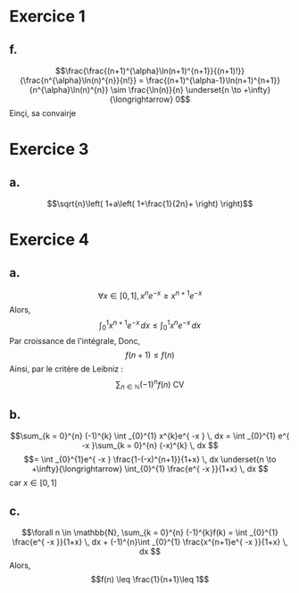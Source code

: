 # Exercice 1
## f.
$$\frac{\frac{(n+1)^{\alpha}\ln(n+1)^{n+1}}{(n+1)!}}{\frac{n^{\alpha}\ln(n)^{n}}{n!}} = \frac{(n+1)^{\alpha-1}\ln(n+1)^{n+1}}{n^{\alpha}\ln(n)^{n}} \sim \frac{\ln(n)}{n} \underset{n \to +\infty}{\longrightarrow} 0$$
Einçi, sa convairje



# Exercice 3
## a.
$$\sqrt{n}\left( 1+a\left( 1+\frac{1}{2n}+  \right) \right)$$

# Exercice 4
## a.
$$\forall x \in [0, 1], x^{n}e^{ -x } \geq x^{n+1}e^{ -x }$$
Alors, 
$$\int _{0}^{1} x^{n+1}e^{ -x } \, dx \leq \int _{0}^{1}x^{n}e^{ -x } \, dx $$
Par croissance de l'intégrale, 
Donc,
$$f(n+1) \leq f(n)$$
Ainsi, par le critère de Leibniz : 
$$\sum_{n \in \mathbb{N}} (-1)^{n} f(n) \text{ CV}$$

## b.
$$\sum_{k = 0}^{n} (-1)^{k} \int _{0}^{1} x^{k}e^{ -x } \, dx = \int _{0}^{1} e^{ -x }\sum_{k = 0}^{n} (-x)^{k} \, dx $$
$$= \int _{0}^{1}e^{ -x } \frac{1-(-x)^{n+1}}{1+x} \, dx \underset{n \to +\infty}{\longrightarrow} \int_{0}^{1} \frac{e^{ -x }}{1+x} \, dx $$
car $x \in [0, 1]$

## c.
$$\forall n \in \mathbb{N}, \sum_{k = 0}^{n} (-1)^{k}f(k) = \int _{0}^{1} \frac{e^{ -x }}{1+x} \, dx + (-1)^{n}\int _{0}^{1} \frac{x^{n+1}e^{ -x }}{1+x} \, dx $$
Alors, 
$$f(n) \leq \frac{1}{n+1}\leq 1$$